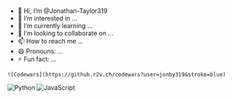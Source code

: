 - 👋 Hi, I’m @Jonathan-Taylor319
- 👀 I’m interested in ...
- 🌱 I’m currently learning ...
- 💞️ I’m looking to collaborate on ...
- 📫 How to reach me ...
- 😄 Pronouns: ...
- ⚡ Fun fact: ...

<!---
Jonathan-Taylor319/Jonathan-Taylor319 is a ✨ special ✨ repository because its `README.md` (this file) appears on your GitHub profile.
You can click the Preview link to take a look at your changes.
--->

	![Codewars](https://github.r2v.ch/codewars?user=jonby319&stroke=blue)
![Python](https://img.shields.io/badge/python-3670A0?style=for-the-badge&logo=python&logoColor=ffdd54)
	![JavaScript](https://img.shields.io/badge/javascript-%23323330.svg?style=for-the-badge&logo=javascript&logoColor=%23F7DF1E)
